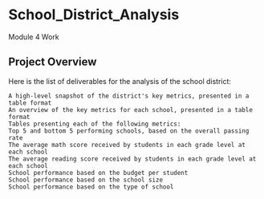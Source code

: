 # School_District_Analysis
Module 4 Work

## Project Overview
Here is the list of deliverables for the analysis of the school district: 

	A high-level snapshot of the district's key metrics, presented in a table format
	An overview of the key metrics for each school, presented in a table format
	Tables presenting each of the following metrics:
	Top 5 and bottom 5 performing schools, based on the overall passing rate
	The average math score received by students in each grade level at each school
	The average reading score received by students in each grade level at each school
	School performance based on the budget per student
	School performance based on the school size 
	School performance based on the type of school
